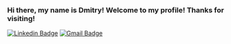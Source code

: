 ### Hi there, my name is Dmitry! Welcome to my profile! Thanks for visiting!
[![Linkedin Badge](https://img.shields.io/badge/-dmt-blue?style=flat&logo=Linkedin&logoColor=white&link=https://www.linkedin.com/in/dmitry-zhigalo-a698b016b/)](https://www.linkedin.com/in/dmitry-zhigalo-a698b016b/)
[![Gmail Badge](https://img.shields.io/badge/-zhdmts-c14438?style=flat&logo=Gmail&logoColor=white&link=mailto:zhdmts@gmail.com)](mailto:zhdmts@gmail.com)





